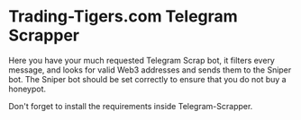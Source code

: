 # Trading-Tigers.com Telegram Scrapper

Here you have your much requested Telegram Scrap bot, it filters every message, and looks for valid Web3 addresses and sends them to the Sniper bot.
The Sniper bot should be set correctly to ensure that you do not buy a honeypot.


Don't forget to install the requirements inside Telegram-Scrapper.